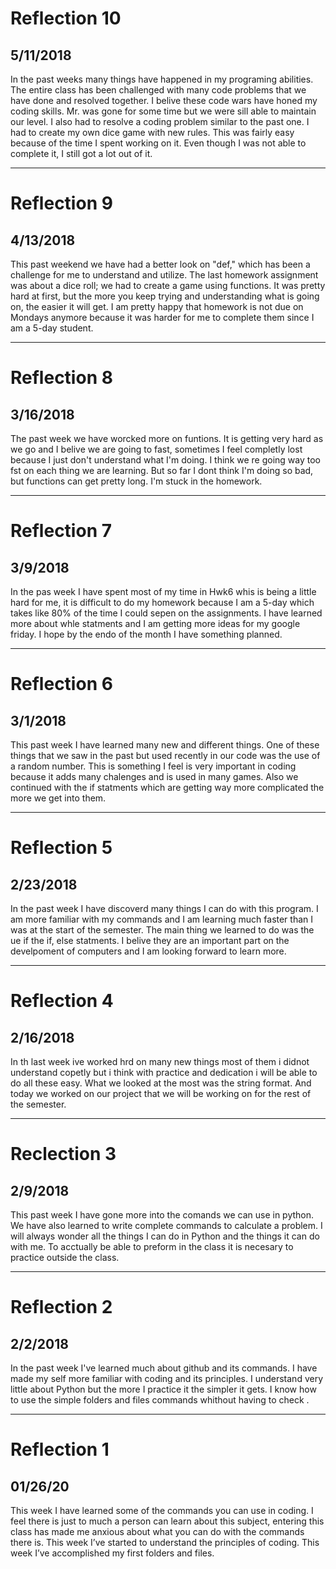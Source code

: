 # Reflection 10

## 5/11/2018

In the past weeks many things have happened in my programing abilities. The entire class has been challenged with many code problems that
we have done and resolved together. I belive these code wars have honed my coding skills. Mr. was gone for some time but we were sill able to maintain our 
level. I also had to resolve a coding problem similar to the past one. I had to create my own dice game with new rules. This was fairly easy because of the
time I spent working on it. Even though I was not able to complete it, I still got a lot out of it.

---

# Reflection 9

## 4/13/2018

This past weekend we have had a better look on "def," which has been a challenge for me to understand and utilize.
The last homework assignment was about a dice roll; we had to create a game using functions.
It was pretty hard at first, but the more you keep trying and understanding what is going on, the easier it will get.
I am pretty happy that homework is not due on Mondays anymore because it was harder for me to complete them since I am a 5-day student. 

---

# Reflection 8

## 3/16/2018

The past week we have worcked more on funtions. It is getting very hard as we go and I 
belive we are going to fast, sometimes I feel completly lost because I just don't understand
what I'm doing. I think we re going way too fst on each thing we are learning. But so far 
I dont think I'm doing so bad, but functions can get pretty long. I'm stuck in the homework.
 
---

# Reflection 7

## 3/9/2018

In the pas week I have spent most of my time in Hwk6 whis is being a little hard for me,
it is difficult to do my homework because I am a 5-day which takes like 80% of the time I 
could sepen on the assignments. I have learned more about whle statments and I am getting 
more ideas for my google friday. I hope by the endo of the month I have something planned.

---

# Reflection 6

## 3/1/2018

This past week I have learned many new and different things. One of these things that we
saw in the past but used recently in our code was the use of a random number. This is 
something I feel is very important in coding because it adds many chalenges and is used
in many games. Also we continued with the if statments which are getting way more complicated
the more we get into them.

---

# Reflection 5

## 2/23/2018

In the past week I have discoverd many things I can do with this program. I am more familiar
with my commands and I am learning much faster than I was at the start of the semester.
The main thing we learned to do was the ue if the if, else statments. I belive they are 
an important part on the develpoment of computers and I am looking forward to learn more.

---

# Reflection 4

## 2/16/2018

In th last week ive worked hrd on many new things most of them i didnot understand copetly
but i think with practice and dedication i will be able to do all these easy.
What we looked at the most was the string format.
And today we worked on our project that we will be working on for the rest of the semester.

---

# Reclection 3

## 2/9/2018

This past week I have gone more into the comands we can use in python.
We have also learned to write complete commands to calculate a problem.
I will always wonder all the things I can do in Python and the things it can do with me.
To acctually be able to preform in the class it is necesary to practice outside the class. 

---

# Reflection 2

## 2/2/2018

In the past week I've learned much about github and its commands.
I have made my self more familiar with coding and its principles.
I understand very little about Python but the more I practice it the simpler it gets.
I know how to use the simple folders and files commands whithout having to check .

---

# Reflection 1

## 01/26/20

This week I have learned some of the commands you can use in coding.
I feel there is just to much a person can learn about this subject, entering this class has made me anxious about what you can do with the commands there is. 
This week I’ve started to understand the principles of coding.
This week I’ve accomplished my first folders and files.



